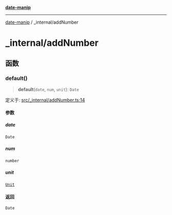 [**date-manip**](../index.md)

***

[date-manip](../modules.md) / \_internal/addNumber

# \_internal/addNumber

## 函数

### default()

> **default**(`date`, `num`, `unit`): `Date`

定义于: [src/\_internal/addNumber.ts:14](https://github.com/fengxinming/date-manip/blob/8fccf261c90ecd05d2eaf7f8c5a47a123e2bb753/src/_internal/addNumber.ts#L14)

#### 参数

##### date

`Date`

##### num

`number`

##### unit

[`Unit`](../types.md#unit)

#### 返回

`Date`
